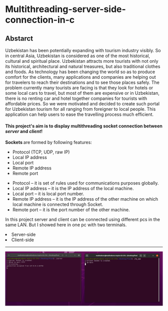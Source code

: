 # Multithreading-server-side-connection-in-c

## Abstarct
<p> Uzbekistan has been potentially expanding with tourism industry visibly. So in central Asia, Uzbekistan is considered as one of the most historical, cultural and spiritual place. Uzbekistan attracts more tourists with not only its historical, architectural and natural treasures, but also traditional clothes and foods. As technology has been changing the world so as to produce comfort for the clients, many applications and companies are helping out for travelers to reach their destinations and to see those places safely. The problem currently many tourists are facing is that they look for hotels or some local cars to travel, but most of them are expensive or in Uzbekistan, there is no renting car and hotel together companies for tourists with affordable prices. So we were motivated and decided to create such portal for Uzbekistan tourism for all ranging from foreigner to local people. This application can help users to ease the travelling process much efficient. </p>

#### This project's aim is to display multithreading socket connection between <em>server</em> and <em>client</em>! 

  <b> Sockets </b> are formed by following features: 
  * Protocol (TCP, UDP, raw IP) 
  * Local IP address 
  * Local port 
  * Remote IP address 
  * Remote port  <br>

 - Protocol – it is set of rules used for communications purposes globally.
 - Local IP address – it is the IP address of the local machine.
 - Local port – it is local port number.
 - Remote IP address – it is the IP address of the other machine on which local machine is connected  through Socket.
 - Remote port – it is the port number of the other machine.  

<p> In this project server and client can be connected using different pcs in the same LAN. But I showed here in one pc with two terminals. </p>

<p>
<li> Server-side </li>
<li> Client-side </li>
  <hr>
  <img src ="images/img1.png">
</p>


